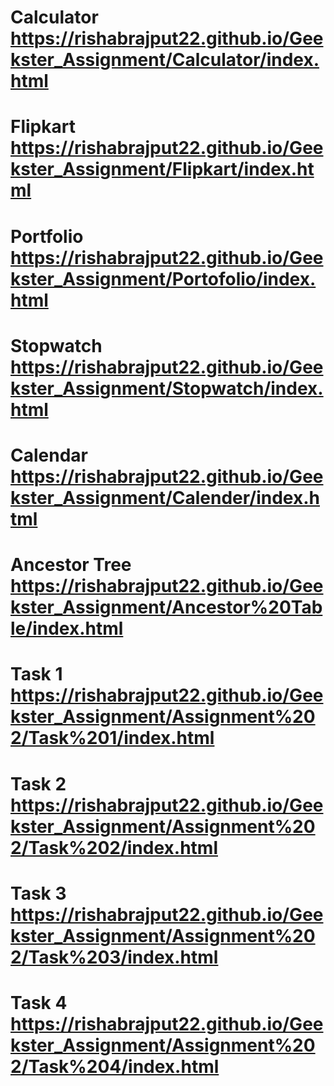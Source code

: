 # Calculator https://rishabrajput22.github.io/Geekster_Assignment/Calculator/index.html
# Flipkart https://rishabrajput22.github.io/Geekster_Assignment/Flipkart/index.html
# Portfolio https://rishabrajput22.github.io/Geekster_Assignment/Portofolio/index.html
# Stopwatch https://rishabrajput22.github.io/Geekster_Assignment/Stopwatch/index.html
# Calendar https://rishabrajput22.github.io/Geekster_Assignment/Calender/index.html
# Ancestor Tree https://rishabrajput22.github.io/Geekster_Assignment/Ancestor%20Table/index.html
# Task 1 https://rishabrajput22.github.io/Geekster_Assignment/Assignment%202/Task%201/index.html
# Task 2 https://rishabrajput22.github.io/Geekster_Assignment/Assignment%202/Task%202/index.html
# Task 3 https://rishabrajput22.github.io/Geekster_Assignment/Assignment%202/Task%203/index.html
# Task 4 https://rishabrajput22.github.io/Geekster_Assignment/Assignment%202/Task%204/index.html
